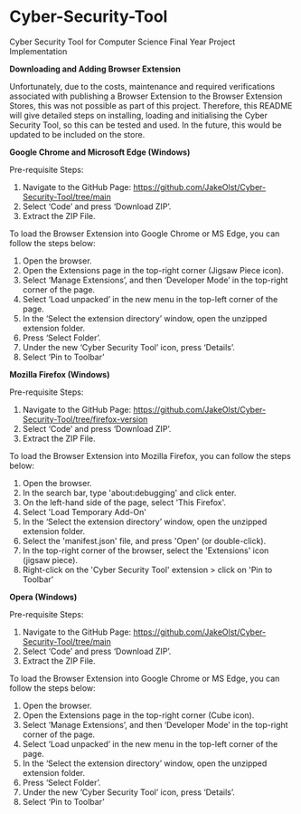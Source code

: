 # Cyber-Security-Tool
Cyber Security Tool for Computer Science Final Year Project Implementation

**Downloading and Adding Browser Extension**

Unfortunately, due to the costs, maintenance and required verifications associated with publishing a Browser Extension to the Browser Extension Stores, this was not possible as part of this project. Therefore, this README will give detailed steps on installing, loading and initialising the Cyber Security Tool, so this can be tested and used. In the future, this would be updated to be included on the store.

**Google Chrome and Microsoft Edge (Windows)**

Pre-requisite Steps:
1.	Navigate to the GitHub Page: https://github.com/JakeOlst/Cyber-Security-Tool/tree/main
2.	Select ‘Code’ and press ‘Download ZIP’.
3.	Extract the ZIP File.

To load the Browser Extension into Google Chrome or MS Edge, you can follow the steps below:
1. Open the browser.
2. Open the Extensions page in the top-right corner (Jigsaw Piece icon).
3. Select ‘Manage Extensions’, and then ‘Developer Mode’ in the top-right corner of the page.
4. Select ‘Load unpacked’ in the new menu in the top-left corner of the page.
5. In the ‘Select the extension directory’ window, open the unzipped extension folder.
6. Press ‘Select Folder’.
7. Under the new ‘Cyber Security Tool’ icon, press ‘Details’.
8. Select ‘Pin to Toolbar’

**Mozilla Firefox (Windows)**

Pre-requisite Steps:
1. Navigate to the GitHub Page: https://github.com/JakeOlst/Cyber-Security-Tool/tree/firefox-version
2. Select ‘Code’ and press ‘Download ZIP’.
3. Extract the ZIP File.

To load the Browser Extension into Mozilla Firefox, you can follow the steps below:
1. Open the browser.
2. In the search bar, type 'about:debugging' and click enter.
3. On the left-hand side of the page, select 'This Firefox'.
4. Select 'Load Temporary Add-On'
5. In the ‘Select the extension directory’ window, open the unzipped extension folder.
6. Select the 'manifest.json' file, and press 'Open' (or double-click).
7. In the top-right corner of the browser, select the 'Extensions' icon (jigsaw piece).
8. Right-click on the 'Cyber Security Tool' extension > click on 'Pin to Toolbar'

**Opera (Windows)**

Pre-requisite Steps:
1.	Navigate to the GitHub Page: https://github.com/JakeOlst/Cyber-Security-Tool/tree/main
2.	Select ‘Code’ and press ‘Download ZIP’.
3.	Extract the ZIP File.

To load the Browser Extension into Google Chrome or MS Edge, you can follow the steps below:
1. Open the browser.
2. Open the Extensions page in the top-right corner (Cube icon).
3. Select ‘Manage Extensions’, and then ‘Developer Mode’ in the top-right corner of the page.
4. Select ‘Load unpacked’ in the new menu in the top-left corner of the page.
5. In the ‘Select the extension directory’ window, open the unzipped extension folder.
6. Press ‘Select Folder’.
7. Under the new ‘Cyber Security Tool’ icon, press ‘Details’.
8. Select ‘Pin to Toolbar’
